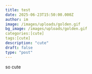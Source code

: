 ```yaml
---
title: test
date: 2025-06-23T15:50:00.000Z
author: im
image: /images/uploads/golden.gif
bg_image: /images/uploads/golden.gif
categories:[cute]
tags:[cute]
description: "cute"
draft: false
type: "post"
---
```

so cute
